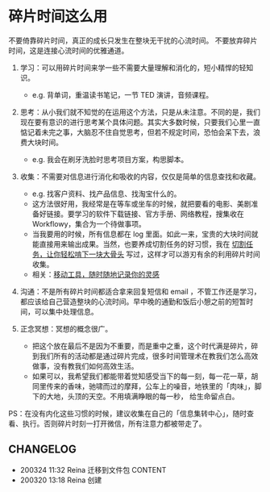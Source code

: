 # 碎片时间这么用
不要倚靠碎片时间，真正的成长只发生在整块无干扰的心流时间。
不要放弃碎片时间，这是连接心流时间的优雅通道。

1. 学习：可以用碎片时间来学一些不需要大量理解和消化的，短小精悍的轻知识。
	* e.g. 背单词，重温读书笔记，一节 TED 演讲，音频课程。

2. 思考：从小我们就不知觉的在运用这个方法，只是从未注意。不同的是，我们现在要有意识的进行思考某个具体问题。其实大多数时候，只要我们心里一直惦记着未完之事，大脑忍不住自觉思考，但若不规定时间，恐怕会呆下去，浪费大块时间。
	* e.g. 我会在刷牙洗脸时思考项目方案，构思脚本。

3. 收集：不需要对信息进行消化和吸收的内容，仅仅是简单的信息查找和收藏。
	* e.g. 找客户资料、找产品信息、找淘宝什么的。
	* 这方法很好用，我经常是在等车或坐车的时候，就把要看的电影、美剧准备好链接。要学习的软件下载链接、官方手册、网络教程，搜集收在 Workflowy，集合为一个待做事项。
	* 当我要用的时候，所有信息都在 log 里面。如此一来，宝贵的大块时间就能直接用来输出成果。当然，也要养成切割任务的好习惯，我在  [切割任务，让你轻松啃下一块大骨头](bear://x-callback-url/open-note?id=429B03D5-C0C0-49D6-9F7C-FDC7C1A0E0F2-47799-000271C8FC3D6C72) 写过，这样才可以游刃有余的利用碎片时间收集。
	* 相关：[移动工具，随时随地记录你的灵感](bear://x-callback-url/open-note?id=6F55139B-ECDB-4CFA-9DDA-94919B331FA6-47799-0002720127789888)

4. 沟通：不是所有碎片时间都适合拿来回复短信和 email ，不管工作还是学习，都应该给自己营造整块的心流时间。早中晚的通勤和饭后小憩之前的短暂时间，可以集中处理信息。


5. 正念冥想：冥想的概念很广。
	* 把这个放在最后不是因为不重要，而是重中之重，这个时代满是碎片，碎到我们所有的活动都是通过碎片完成，很多时间管理术在教我们怎么高效做事，没有教我们如何高效生活。
	* 如果可以，我希望我们都能带着觉知感受当下的每一刻，每一花一草，胡同里传来的香味，驰啸而过的摩拜，公车上的噪音，地铁里的「肉味」，脚下的大地，头顶的天空。不用填满睁眼的每一秒， 给生命留点白。


PS：在没有内化这些习惯的时候，建议收集在自己的「信息集转中心」，随时查看、执行。否则碎片时刻一打开微信，所有注意力都被带走了。

## CHANGELOG
* 200324 11:32 Reina 迁移到文件包 CONTENT
* 200320 13:18 Reina 创建

